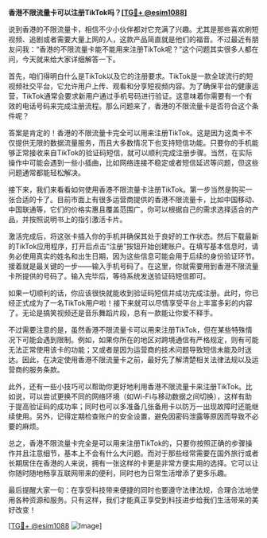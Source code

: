 **香港不限流量卡可以注册TikTok吗？[[TG💪+ @esim1088](https://t.me/s/esim1088)]**

说到香港的不限流量卡，相信不少小伙伴都对它充满了兴趣。尤其是那些喜欢刷短视频、追剧或者需要大量上网的人，这款产品简直就是他们的福音。不过最近有朋友问我：“香港的不限流量卡能不能用来注册TikTok呢？”这个问题其实很多人都在问，今天就来给大家详细解答一下。

首先，咱们得明白什么是TikTok以及它的注册要求。TikTok是一款全球流行的短视频社交平台，它允许用户上传、观看和分享短视频内容。为了确保平台的健康运营，TikTok通常会要求新用户通过手机号码进行验证。这意味着你需要有一个有效的电话号码来完成注册流程。那么问题来了，香港的不限流量卡是否符合这个条件呢？

答案是肯定的！香港的不限流量卡完全可以用来注册TikTok。这是因为这类卡不仅提供无限的数据流量服务，而且大多数情况下也支持短信功能。只要你的手机能够正常接收来自TikTok的验证码短信，就可以顺利完成注册步骤。当然，在实际操作中可能会遇到一些小插曲，比如网络连接不稳定或者短信延迟等问题，但这些问题通常都能轻松解决。

接下来，我们来看看如何使用香港不限流量卡注册TikTok。第一步当然是购买一张合适的卡了。目前市面上有很多运营商提供的香港不限流量卡，比如中国移动、中国联通等，它们的价格实惠且覆盖范围广。你可以根据自己的需求选择适合的产品，并按照说明书上的指引激活卡片。

激活完成后，将这张卡插入你的手机并确保其处于良好的工作状态。然后下载最新的TikTok应用程序，打开后点击“注册”按钮开始创建账户。在填写基本信息时，请务必使用真实的姓名和出生日期，因为这些信息可能会用于后续的身份验证环节。接着就是最关键的一步——输入手机号码了。在这里，你就需要用到香港不限流量卡所提供的号码了。输入完毕后，等待系统发送验证码短信即可。

如果一切顺利的话，你应该很快就能收到验证码短信并成功完成注册。此时，你已经正式成为了一名TikTok用户啦！接下来就可以尽情享受平台上丰富多彩的内容了。无论是搞笑视频还是音乐舞蹈片段，总有一款能让你爱不释手。

不过需要注意的是，虽然香港不限流量卡可以用来注册TikTok，但在某些特殊情况下可能会遇到限制。例如，如果你所在的地区对跨境通信有严格规定，则有可能无法正常使用该卡的功能；又或者是因为运营商的技术问题导致短信未能及时送达。因此，在决定使用香港不限流量卡之前，最好先了解清楚相关法律法规以及运营商的服务条款。

此外，还有一些小技巧可以帮助你更好地利用香港不限流量卡来注册TikTok。比如说，可以尝试更换不同的网络环境（如Wi-Fi与移动数据之间切换），这样有助于提高验证码的成功率；同时也可以多准备几张备用卡以防万一出现故障时还能继续使用。另外，记得定期检查账户的安全设置，避免因密码泄露等原因而导致不必要的麻烦。

总之，香港不限流量卡完全是可以用来注册TikTok的，只要你按照正确的步骤操作并且注意细节，基本上不会有什么大问题。而对于那些经常需要在国外旅行或者长期居住在香港的人来说，拥有一张这样的卡更是非常方便实用的选择。它可以让你随时随地畅享互联网带来的便利，同时也为日常生活增添了更多乐趣。

最后提醒大家一句：在享受科技带来便捷的同时也要遵守法律法规，合理合法地使用各种资源和服务。只有这样，我们才能真正享受到科技进步给我们生活带来的美好改变！

[[TG💪+ @esim1088](https://t.me/s/esim1088) ![Image](https://i.postimg.cc/4NQfJmqS/Snipaste-2025-05-13-00-14-12.png)]